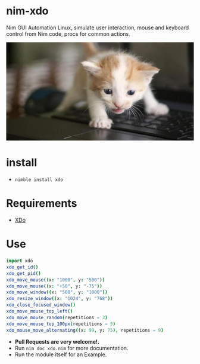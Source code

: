 # nim-xdo

Nim GUI Automation Linux, simulate user interaction, mouse and keyboard control from Nim code, procs for common actions.

![Keyboard](https://raw.githubusercontent.com/juancarlospaco/nim-xdo/master/keyboard_kitten.jpg "Keyboard typing simulation for everyone")


# install

- `nimble install xdo`


# Requirements

- [XDo](https://github.com/baskerville/xdo#xdo1 "Tiny pure C lib")


# Use

```nim
import xdo
xdo_get_id()
xdo_get_pid()
xdo_move_mouse((x: "1000", y: "500"))
xdo_move_mouse((x: "+50", y: "-75"))
xdo_move_window((x: "500", y: "1000"))
xdo_resize_window((x: "1024", y: "768"))
xdo_close_focused_window()
xdo_move_mouse_top_left()
xdo_move_mouse_random(repetitions = 3)
xdo_move_mouse_top_100px(repetitions = 5)
xdo_mouse_move_alternating((x: 99, y: 75), repetitions = 9)
```

- **Pull Requests are very welcome!.**
- Run `nim doc xdo.nim` for more documentation.
- Run the module itself for an Example.
